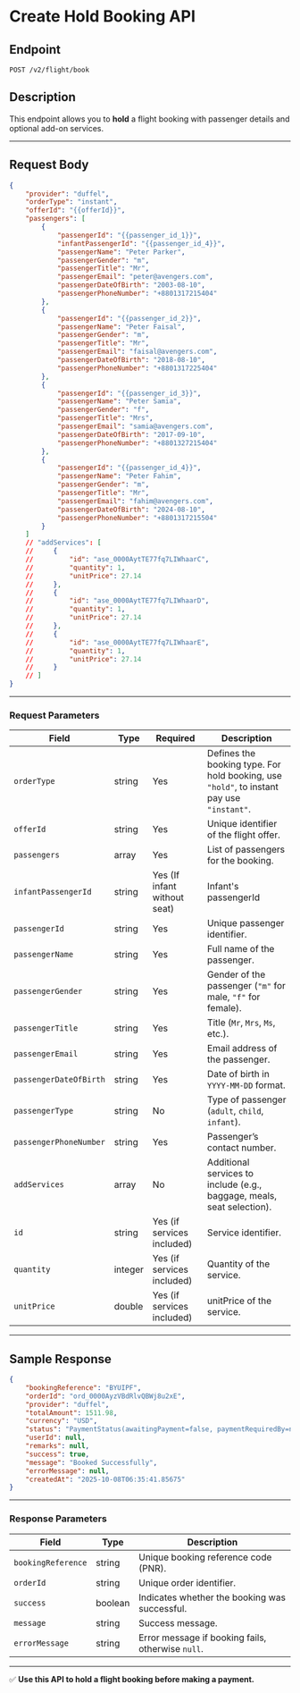 # Create Hold Booking API

## Endpoint
```
POST /v2/flight/book
```

## Description
This endpoint allows you to **hold** a flight booking with passenger details and optional add-on services.

---

## Request Body

```json
{
    "provider": "duffel",
    "orderType": "instant",
    "offerId": "{{offerId}}",
    "passengers": [
        {
            "passengerId": "{{passenger_id_1}}",
            "infantPassengerId": "{{passenger_id_4}}",
            "passengerName": "Peter Parker",
            "passengerGender": "m",
            "passengerTitle": "Mr",
            "passengerEmail": "peter@avengers.com",
            "passengerDateOfBirth": "2003-08-10",
            "passengerPhoneNumber": "+8801317215404"
        },
        {
            "passengerId": "{{passenger_id_2}}",
            "passengerName": "Peter Faisal",
            "passengerGender": "m",
            "passengerTitle": "Mr",
            "passengerEmail": "faisal@avengers.com",
            "passengerDateOfBirth": "2018-08-10",
            "passengerPhoneNumber": "+8801317225404"
        },
        {
            "passengerId": "{{passenger_id_3}}",
            "passengerName": "Peter Samia",
            "passengerGender": "f",
            "passengerTitle": "Mrs",
            "passengerEmail": "samia@avengers.com",
            "passengerDateOfBirth": "2017-09-10",
            "passengerPhoneNumber": "+8801327215404"
        },
        {
            "passengerId": "{{passenger_id_4}}",
            "passengerName": "Peter Fahim",
            "passengerGender": "m",
            "passengerTitle": "Mr",
            "passengerEmail": "fahim@avengers.com",
            "passengerDateOfBirth": "2024-08-10",
            "passengerPhoneNumber": "+8801317215504"
        }
    ]
    // "addServices": [
    //     {
    //         "id": "ase_0000AytTE77fq7LIWhaarC",
    //         "quantity": 1,
    //         "unitPrice": 27.14
    //     },
    //     {
    //         "id": "ase_0000AytTE77fq7LIWhaarD",
    //         "quantity": 1,
    //         "unitPrice": 27.14
    //     },
    //     {
    //         "id": "ase_0000AytTE77fq7LIWhaarE",
    //         "quantity": 1,
    //         "unitPrice": 27.14
    //     }
    // ]
}
```

---

### Request Parameters

| Field                   | Type     | Required | Description |
|--------------------------|----------|----------|-------------|
| `orderType`             | string   | Yes      | Defines the booking type. For hold booking, use `"hold"`, to instant pay use `"instant"`. |
| `offerId`               | string   | Yes      | Unique identifier of the flight offer. |
| `passengers`            | array    | Yes      | List of passengers for the booking. |
| `infantPassengerId`           | string   | Yes (If infant without seat)     | Infant's passengerId |
| `passengerId`           | string   | Yes      | Unique passenger identifier. |
| `passengerName`         | string   | Yes      | Full name of the passenger. |
| `passengerGender`       | string   | Yes      | Gender of the passenger (`"m"` for male, `"f"` for female). |
| `passengerTitle`        | string   | Yes      | Title (`Mr`, `Mrs`, `Ms`, etc.). |
| `passengerEmail`        | string   | Yes      | Email address of the passenger. |
| `passengerDateOfBirth`  | string   | Yes      | Date of birth in `YYYY-MM-DD` format. |
| `passengerType`         | string   | No      | Type of passenger (`adult`, `child`, `infant`). |
| `passengerPhoneNumber`  | string   | Yes      | Passenger’s contact number. |
| `addServices`           | array    | No       | Additional services to include (e.g., baggage, meals, seat selection). |
| `id`                    | string   | Yes (if services included) | Service identifier. |
| `quantity`              | integer  | Yes (if services included) | Quantity of the service. |
| `unitPrice`              | double  | Yes (if services included) | unitPrice of the service. |

---

## Sample Response

```json
{
    "bookingReference": "BYUIPF",
    "orderId": "ord_0000AyzVBdRlvQBWj8u2xE",
    "provider": "duffel",
    "totalAmount": 1511.98,
    "currency": "USD",
    "status": "PaymentStatus(awaitingPayment=false, paymentRequiredBy=null, priceGuaranteeExpiresAt=null)",
    "userId": null,
    "remarks": null,
    "success": true,
    "message": "Booked Successfully",
    "errorMessage": null,
    "createdAt": "2025-10-08T06:35:41.85675"
}
```

---

### Response Parameters

| Field              | Type     | Description |
|---------------------|----------|-------------|
| `bookingReference` | string   | Unique booking reference code (PNR). |
| `orderId`          | string   | Unique order identifier. |
| `success`          | boolean  | Indicates whether the booking was successful. |
| `message`          | string   | Success message. |
| `errorMessage`     | string   | Error message if booking fails, otherwise `null`. |

---

✅ **Use this API to hold a flight booking before making a payment.**

